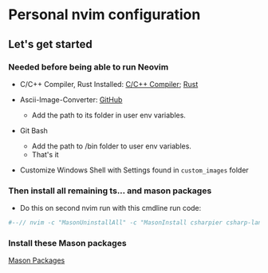 # Personal nvim configuration

## Let's get started

### Needed before being able to run Neovim

- C/C++ Compiler, Rust Installed: [C/C++ Compiler](https://www.freecodecamp.org/news/how-to-install-c-and-cpp-compiler-on-windows/); [Rust](https://www.rust-lang.org/)

- Ascii-Image-Converter: [GitHub](https://github.com/TheZoraiz/ascii-image-converter#windows)

  - Add the path to its folder in user env variables.

- Git Bash

  - Add the path to /bin folder to user env variables.
  - That's it

- Customize Windows Shell with Settings found in `custom_images` folder

### Then install all remaining ts... and mason packages

- Do this on second nvim run with this cmdline run code:

```sh
#--// nvim -c "MasonUninstallAll" -c "MasonInstall csharpier csharp-language-server omnisharp omnisharp-mono css-lsp eslint-lsp eslint_d json-lsp jsonld-lsp jsonlint lua-language-server markdown-toc marksman #markdownlint prettier prettierd rust-analyzer stylelint stylelint-lsp tailwindcss-language-server ts-standard typescript-language-server svelte-language-server prisma-language-server" -c "TSInstall javascript tsx #jsx typescript lua rust svelte prisma css"
```

### Install these Mason packages

[Mason Packages](https://ibb.co/NSkV3hS)
